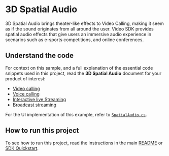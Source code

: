 # 3D Spatial Audio

3D Spatial Audio brings theater-like effects to Video Calling, making it seem as if the sound originates from all around the user. Video SDK provides spatial audio effects that give users an immersive audio experience in scenarios such as e-sports competitions, and online conferences.

## Understand the code

For context on this sample, and a full explanation of the essential code snippets used in this project, read the **3D Spatial Audio** document for your product of interest:

* [Video calling](https://docs.agora.io/en/video-calling/enable-features/spatial-audio?platform=unity)
* [Voice calling](https://docs.agora.io/en/voice-calling/enable-features/spatial-audio?platform=unity)
* [Interactive live Streaming](https://docs.agora.io/en/interactive-live-streaming/enable-features/spatial-audio?platform=unity)
* [Broadcast streaming](https://docs.agora.io/en/broadcast-streaming/enable-features/spatial-audio?platform=unity)

For the UI implementation of this example, refer to [`SpatialAudio.cs`](./spatialAudio.cs).


## How to run this project

To see how to run this project, read the instructions in the main [README](../../README.md) or [SDK Quickstart](https://docs.agora.io/en/video-calling/get-started/get-started-sdk).